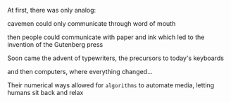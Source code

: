 At first, there was only analog:

cavemen could only communicate through word of mouth

then people could communicate with paper and ink which led to the invention of the Gutenberg press

Soon came the advent of typewriters, the precursors to today's keyboards

and then computers, where everything changed...

Their numerical ways allowed for `algorithms` to automate media, letting humans sit back and relax
